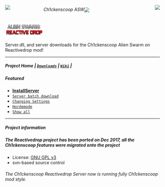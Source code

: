 <a href=https://github.com/Ch1ckenscoop/Project><img align=left src=https://github.com/Ch1ckenscoop/svn/blob/master/wiki/ch1ckenscoop_logo.jpg width=125/></a>
[]()


<a href=http://github.com/Ch1ckenscoop/Project><img align=right src=https://github.com/Ch1ckenscoop/svn/blob/master/wiki/googlecode-home.png /></a>
[]()

###### Ch1ckenscoop ASW<a href=https://github.com/Ch1ckenscoop/Project><img align=center src=https://github.com/Ch1ckenscoop/svn/blob/master/wiki/asw_logo.png width=40/></a>
[]()

<a href=https://github.com/softcopy/Project><img src=https://github.com/softcopy/svn-rd/blob/master/wiki/asw_reactivedrop_logo2.jpg width=125/></a>
[]()

Server.dll, and server downloads for the Ch1ckenscoop Alien Swarm on Reactivedrop mod!

---

##### Project Home | [`Downloads`](https://github.com/softcopy/Downloads) | [`Wiki`](https://github.com/softcopy/svn-rd/blob/master/wiki) |

##### Featured
* [**InstallServer**](https://github.com/softcopy/svn-rd/blob/master/wiki/InstallServer.wiki)
* [`Server batch download`](https://github.com/Softcopy/svn-rd/blob/master/wiki/batch_download.wiki)
* [`Changing Settings`](https://github.com/softcopy/svn-rd/blob/master/wiki/Changing_Settings.wiki)
* [`Hordemode`](https://github.com/softcopy/svn-rd/blob/master/wiki/Hordemode.wiki)
* [`Show all`](https://github.com/softcopy/svn-rd/tree/master/server/reactivedrop/cfg) 

---

##### Project information

##### The Reactivedrop project has been ported on Dec 2017, all the Ch1ckenscoop features were migrated onto the project
 * License:  [GNU GPL v3](http://www.gnu.org/licenses/gpl-3.0-standalone.html)
 * svn-based source control

###### The Ch1ckenscoop Reactivedrop Server now is running fully Ch1ckenscoop mod style.
